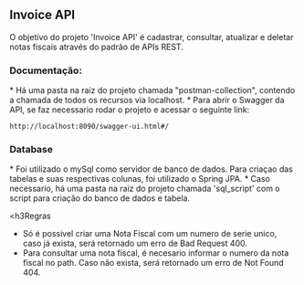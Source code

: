 <h2>Invoice API</h2>
O objetivo do projeto 'Invoice API' é cadastrar, consultar, atualizar e deletar notas fiscais através do padrão de APIs REST.

<h3>Documentação:</h3>
* Há uma pasta na raiz do projeto chamada "postman-collection", contendo a chamada de todos os recursos via localhost.
* Para abrir o Swagger da API, se faz necessario rodar o projeto e acessar o seguinte link:

    http://localhost:8090/swagger-ui.html#/
    
<h3>Database</h3>
* Foi utilizado o mySql como servidor de banco de dados. Para criaçao das tabelas e suas respectivas colunas, foi
    utilizado o Spring JPA. 
* Caso necessario, há uma pasta na raiz do projeto chamada 'sql_script' com o script para criação do banco de dados e tabela.

<h3Regras</h3>
* Só é possivel criar uma Nota Fiscal com um numero de serie unico, caso já exista, será retornado um erro de Bad Request 400.
* Para consultar uma nota fiscal, é necesario informar o numero da nota fiscal no path. Caso não exista, será retornado um erro de Not Found 404.
